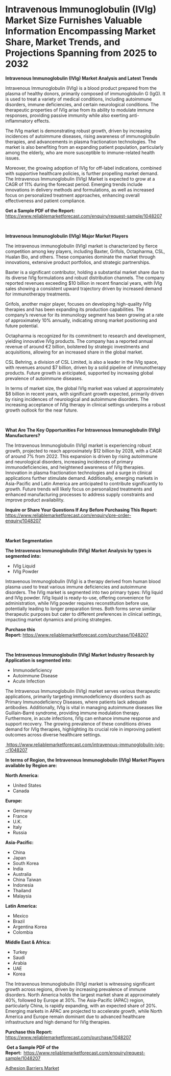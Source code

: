 <p><h1>Intravenous Immunoglobulin (IVIg) Market Size Furnishes Valuable Information Encompassing Market Share, Market Trends, and Projections Spanning from 2025 to 2032</h1></p><p><strong>Intravenous Immunoglobulin (IVIg) Market Analysis and Latest Trends</strong></p>
<p><p>Intravenous Immunoglobulin (IVIg) is a blood product prepared from the plasma of healthy donors, primarily composed of immunoglobulin G (IgG). It is used to treat a variety of medical conditions, including autoimmune disorders, immune deficiencies, and certain neurological conditions. The therapeutic properties of IVIg arise from its ability to modulate immune responses, providing passive immunity while also exerting anti-inflammatory effects.</p><p>The IVIg market is demonstrating robust growth, driven by increasing incidences of autoimmune diseases, rising awareness of immunoglobulin therapies, and advancements in plasma fractionation technologies. The market is also benefiting from an expanding patient population, particularly among the elderly, who are more susceptible to immune-related health issues. </p><p>Moreover, the growing adoption of IVIg for off-label indications, combined with supportive healthcare policies, is further propelling market demand. The Intravenous Immunoglobulin (IVIg) Market is expected to grow at a CAGR of 11% during the forecast period. Emerging trends include innovations in delivery methods and formulations, as well as increased focus on personalized treatment approaches, enhancing overall effectiveness and patient compliance.</p></p>
<p><strong>Get a Sample PDF of the Report:&nbsp;</strong> <a href="https://www.reliablemarketforecast.com/enquiry/request-sample/1048207?utm_campaign=2316&utm_medium=2&utm_source=Github&utm_content=ia&utm_term=25032025&utm_id=intravenous-immunoglobulin-ivig">https://www.reliablemarketforecast.com/enquiry/request-sample/1048207</a></p>
<p>&nbsp;</p>
<p><strong>Intravenous Immunoglobulin (IVIg) Major Market Players</strong></p>
<p><p>The intravenous immunoglobulin (IVIg) market is characterized by fierce competition among key players, including Baxter, Grifols, Octapharma, CSL, Hualan Bio, and others. These companies dominate the market through innovations, extensive product portfolios, and strategic partnerships. </p><p>Baxter is a significant contributor, holding a substantial market share due to its diverse IVIg formulations and robust distribution channels. The company reported revenues exceeding $10 billion in recent financial years, with IVIg sales showing a consistent upward trajectory driven by increased demand for immunotherapy treatments.</p><p>Grifols, another major player, focuses on developing high-quality IVIg therapies and has been expanding its production capabilities. The company’s revenue for its immunology segment has been growing at a rate of approximately 10% annually, indicating strong market positioning and future potential.</p><p>Octapharma is recognized for its commitment to research and development, yielding innovative IVIg products. The company has a reported annual revenue of around €2 billion, bolstered by strategic investments and acquisitions, allowing for an increased share in the global market.</p><p>CSL Behring, a division of CSL Limited, is also a leader in the IVIg space, with revenues around $7 billion, driven by a solid pipeline of immunotherapy products. Future growth is anticipated, supported by increasing global prevalence of autoimmune diseases.</p><p>In terms of market size, the global IVIg market was valued at approximately $8 billion in recent years, with significant growth expected, primarily driven by rising incidences of neurological and autoimmune disorders. The increasing acceptance of IVIg therapy in clinical settings underpins a robust growth outlook for the near future.</p></p>
<p>&nbsp;</p>
<p><strong>What Are The Key Opportunities For Intravenous Immunoglobulin (IVIg) Manufacturers?</strong></p>
<p><p>The Intravenous Immunoglobulin (IVIg) market is experiencing robust growth, projected to reach approximately $12 billion by 2028, with a CAGR of around 7% from 2022. This expansion is driven by rising autoimmune and neurological disorders, increasing incidences of primary immunodeficiencies, and heightened awareness of IVIg therapies. Innovation in plasma fractionation technologies and a surge in clinical applications further stimulate demand. Additionally, emerging markets in Asia-Pacific and Latin America are anticipated to contribute significantly to growth. Future trends will likely focus on personalized treatments and enhanced manufacturing processes to address supply constraints and improve product availability.</p></p>
<p><strong>Inquire or Share Your Questions If Any Before Purchasing This Report:</strong> <a href="https://www.reliablemarketforecast.com/enquiry/pre-order-enquiry/1048207?utm_campaign=2316&utm_medium=2&utm_source=Github&utm_content=ia&utm_term=25032025&utm_id=intravenous-immunoglobulin-ivig">https://www.reliablemarketforecast.com/enquiry/pre-order-enquiry/1048207</a></p>
<p>&nbsp;</p>
<p><strong>Market Segmentation</strong></p>
<p><strong>The Intravenous Immunoglobulin (IVIg) Market Analysis by types is segmented into:</strong></p>
<p><ul><li>IVIg Liquid</li><li>IVIg Powder</li></ul></p>
<p><p>Intravenous Immunoglobulin (IVIg) is a therapy derived from human blood plasma used to treat various immune deficiencies and autoimmune disorders. The IVIg market is segmented into two primary types: IVIg liquid and IVIg powder. IVIg liquid is ready-to-use, offering convenience for administration, while IVIg powder requires reconstitution before use, potentially leading to longer preparation times. Both forms serve similar therapeutic purposes but cater to different preferences in clinical settings, impacting market dynamics and pricing strategies.</p></p>
<p><strong>Purchase this Report:&nbsp;</strong><a href="https://www.reliablemarketforecast.com/purchase/1048207?utm_campaign=2316&utm_medium=2&utm_source=Github&utm_content=ia&utm_term=25032025&utm_id=intravenous-immunoglobulin-ivig">https://www.reliablemarketforecast.com/purchase/1048207</a></p>
<p>&nbsp;</p>
<p><strong>The Intravenous Immunoglobulin (IVIg) Market Industry Research by Application is segmented into:</strong></p>
<p><ul><li>Immunodeficiency</li><li>Autoimmune Disease</li><li>Acute Infection</li></ul></p>
<p><p>The Intravenous Immunoglobulin (IVIg) market serves various therapeutic applications, primarily targeting immunodeficiency disorders such as Primary Immunodeficiency Diseases, where patients lack adequate antibodies. Additionally, IVIg is vital in managing autoimmune diseases like Guillain-Barré syndrome, providing immune modulation therapy. Furthermore, in acute infections, IVIg can enhance immune response and support recovery. The growing prevalence of these conditions drives demand for IVIg therapies, highlighting its crucial role in improving patient outcomes across diverse healthcare settings.</p></p>
<p><a href="https://www.reliablemarketforecast.com/intravenous-immunoglobulin-ivig--r1048207?utm_campaign=2316&utm_medium=2&utm_source=Github&utm_content=ia&utm_term=25032025&utm_id=intravenous-immunoglobulin-ivig">&nbsp;https://www.reliablemarketforecast.com/intravenous-immunoglobulin-ivig--r1048207</a></p>
<p><strong>In terms of Region, the Intravenous Immunoglobulin (IVIg) Market Players available by Region are:</strong></p>
<p>
    <p> <strong> North America: </strong>
        <ul>
            <li>United States</li>
            <li>Canada</li>
        </ul>
        </p> 
    <p> <strong> Europe: </strong>
        <ul>
            <li>Germany</li>
            <li>France</li>
            <li>U.K.</li>
            <li>Italy</li>
            <li>Russia</li>
        </ul>
        </p> 
    <p> <strong> Asia-Pacific: </strong>
        <ul>
            <li>China</li>
            <li>Japan</li>
            <li>South Korea</li>
            <li>India</li>
            <li>Australia</li>
            <li>China Taiwan</li>
            <li>Indonesia</li>
            <li>Thailand</li>
            <li>Malaysia</li>
        </ul>
        </p> 
    <p> <strong> Latin America: </strong>
        <ul>
            <li>Mexico</li>
            <li>Brazil</li>
            <li>Argentina Korea</li>
            <li>Colombia</li>
        </ul>
        </p> 
    <p> <strong> Middle East & Africa: </strong>
        <ul>
            <li>Turkey</li>
            <li>Saudi</li>
            <li>Arabia</li>
            <li>UAE</li>
            <li>Korea</li>
        </ul>
    </p>
    </p>
<p><p>The Intravenous Immunoglobulin (IVIg) market is witnessing significant growth across regions, driven by increasing prevalence of immune disorders. North America holds the largest market share at approximately 40%, followed by Europe at 30%. The Asia-Pacific (APAC) region, particularly China, is rapidly expanding, with an expected share of 20%. Emerging markets in APAC are projected to accelerate growth, while North America and Europe remain dominant due to advanced healthcare infrastructure and high demand for IVIg therapies.</p></p>
<p><strong>Purchase this Report: </strong><a href="https://www.reliablemarketforecast.com/purchase/1048207?utm_campaign=2316&utm_medium=2&utm_source=Github&utm_content=ia&utm_term=25032025&utm_id=intravenous-immunoglobulin-ivig">https://www.reliablemarketforecast.com/purchase/1048207</a></p>
<p>&nbsp;<strong>Get a Sample PDF of the Report:&nbsp;&nbsp;</strong><a href="https://www.reliablemarketforecast.com/enquiry/request-sample/1048207?utm_campaign=2316&utm_medium=2&utm_source=Github&utm_content=ia&utm_term=25032025&utm_id=intravenous-immunoglobulin-ivig">https://www.reliablemarketforecast.com/enquiry/request-sample/1048207</a></p>
<p><strong></strong></p>
<p><p><a href="https://github.com/sungbruington660/Market-Research-Report-List-1/blob/main/adhesion-barriers-market.md?utm_campaign=2316&utm_medium=2&utm_source=Github&utm_content=ia&utm_term=25032025&utm_id=intravenous-immunoglobulin-ivig">Adhesion Barriers Market</a></p></p>